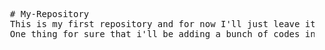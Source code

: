 <pre>
  # My-Repository
  This is my first repository and for now I'll just leave it empty 
  One thing for sure that i'll be adding a bunch of codes in here ;)
</pre>
